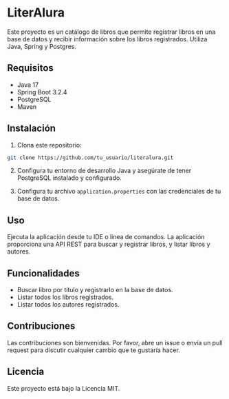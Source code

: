
# LiterAlura

Este proyecto es un catálogo de libros que permite registrar libros en una base de datos y recibir información sobre los libros registrados. Utiliza Java, Spring y Postgres.

## Requisitos

- Java 17
- Spring Boot 3.2.4
- PostgreSQL
- Maven

## Instalación

1. Clona este repositorio:

```bash
git clone https://github.com/tu_usuario/literalura.git
```

2. Configura tu entorno de desarrollo Java y asegúrate de tener PostgreSQL instalado y configurado.

3. Configura tu archivo `application.properties` con las credenciales de tu base de datos.

## Uso

Ejecuta la aplicación desde tu IDE o línea de comandos. La aplicación proporciona una API REST para buscar y registrar libros, y listar libros y autores.

## Funcionalidades

- Buscar libro por título y registrarlo en la base de datos.
- Listar todos los libros registrados.
- Listar todos los autores registrados.

## Contribuciones

Las contribuciones son bienvenidas. Por favor, abre un issue o envía un pull request para discutir cualquier cambio que te gustaría hacer.

## Licencia

Este proyecto está bajo la Licencia MIT.
